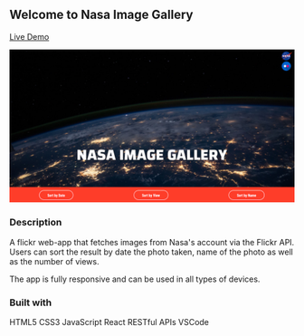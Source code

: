 ## Welcome to Nasa Image Gallery

[Live Demo](https://nasa-flickr-gallery.netlify.com/)

![](src/assets/screenShotOfHomePage.png)


### Description

A flickr web-app that fetches images from Nasa's account via the Flickr API. Users can sort the result by date the photo taken, name of the photo as well as the number of views.

The app is fully responsive and can be used in all types of devices.

### Built with

HTML5
CSS3
JavaScript
React
RESTful APIs
VSCode
